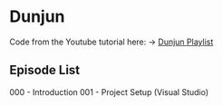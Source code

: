 # Dunjun
Code from the Youtube tutorial here:
  -> [Dunjun Playlist](https://www.youtube.com/embed/Vzve8VOn8qA)

Episode List
------------
000 - Introduction
001 - Project Setup (Visual Studio)
